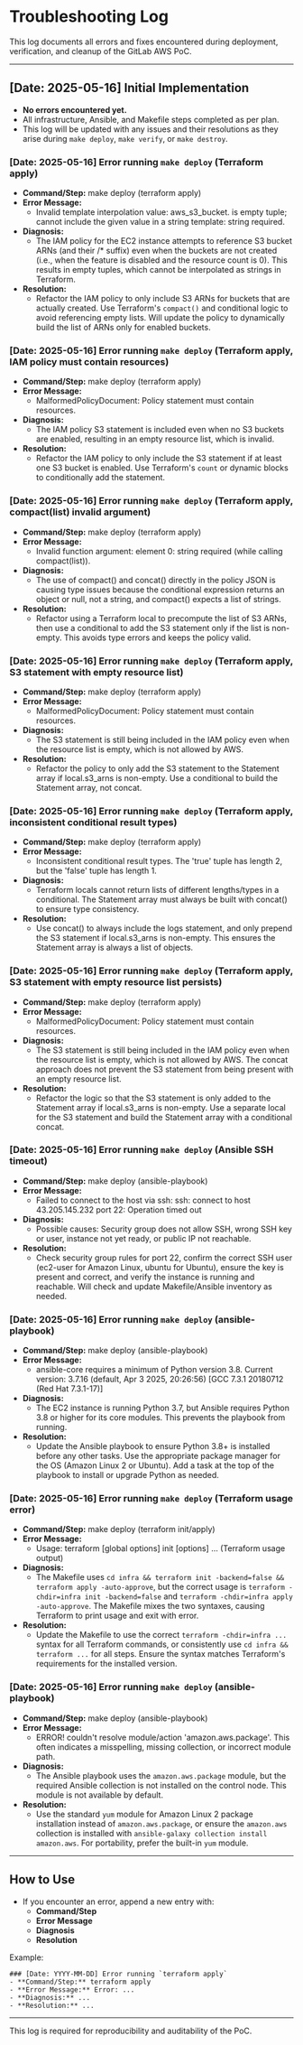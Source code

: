# Troubleshooting Log

This log documents all errors and fixes encountered during deployment, verification, and cleanup of the GitLab AWS PoC.

---

## [Date: 2025-05-16] Initial Implementation

- **No errors encountered yet.**
- All infrastructure, Ansible, and Makefile steps completed as per plan.
- This log will be updated with any issues and their resolutions as they arise during `make deploy`, `make verify`, or `make destroy`.

### [Date: 2025-05-16] Error running `make deploy` (Terraform apply)
- **Command/Step:** make deploy (terraform apply)
- **Error Message:**
  - Invalid template interpolation value: aws_s3_bucket.<bucket> is empty tuple; cannot include the given value in a string template: string required.
- **Diagnosis:**
  - The IAM policy for the EC2 instance attempts to reference S3 bucket ARNs (and their /* suffix) even when the buckets are not created (i.e., when the feature is disabled and the resource count is 0). This results in empty tuples, which cannot be interpolated as strings in Terraform.
- **Resolution:**
  - Refactor the IAM policy to only include S3 ARNs for buckets that are actually created. Use Terraform's `compact()` and conditional logic to avoid referencing empty lists. Will update the policy to dynamically build the list of ARNs only for enabled buckets.

### [Date: 2025-05-16] Error running `make deploy` (Terraform apply, IAM policy must contain resources)
- **Command/Step:** make deploy (terraform apply)
- **Error Message:**
  - MalformedPolicyDocument: Policy statement must contain resources.
- **Diagnosis:**
  - The IAM policy S3 statement is included even when no S3 buckets are enabled, resulting in an empty resource list, which is invalid.
- **Resolution:**
  - Refactor the IAM policy to only include the S3 statement if at least one S3 bucket is enabled. Use Terraform's `count` or dynamic blocks to conditionally add the statement.

### [Date: 2025-05-16] Error running `make deploy` (Terraform apply, compact(list) invalid argument)
- **Command/Step:** make deploy (terraform apply)
- **Error Message:**
  - Invalid function argument: element 0: string required (while calling compact(list)).
- **Diagnosis:**
  - The use of compact() and concat() directly in the policy JSON is causing type issues because the conditional expression returns an object or null, not a string, and compact() expects a list of strings.
- **Resolution:**
  - Refactor using a Terraform local to precompute the list of S3 ARNs, then use a conditional to add the S3 statement only if the list is non-empty. This avoids type errors and keeps the policy valid.

### [Date: 2025-05-16] Error running `make deploy` (Terraform apply, S3 statement with empty resource list)
- **Command/Step:** make deploy (terraform apply)
- **Error Message:**
  - MalformedPolicyDocument: Policy statement must contain resources.
- **Diagnosis:**
  - The S3 statement is still being included in the IAM policy even when the resource list is empty, which is not allowed by AWS.
- **Resolution:**
  - Refactor the policy to only add the S3 statement to the Statement array if local.s3_arns is non-empty. Use a conditional to build the Statement array, not concat.

### [Date: 2025-05-16] Error running `make deploy` (Terraform apply, inconsistent conditional result types)
- **Command/Step:** make deploy (terraform apply)
- **Error Message:**
  - Inconsistent conditional result types. The 'true' tuple has length 2, but the 'false' tuple has length 1.
- **Diagnosis:**
  - Terraform locals cannot return lists of different lengths/types in a conditional. The Statement array must always be built with concat() to ensure type consistency.
- **Resolution:**
  - Use concat() to always include the logs statement, and only prepend the S3 statement if local.s3_arns is non-empty. This ensures the Statement array is always a list of objects.

### [Date: 2025-05-16] Error running `make deploy` (Terraform apply, S3 statement with empty resource list persists)
- **Command/Step:** make deploy (terraform apply)
- **Error Message:**
  - MalformedPolicyDocument: Policy statement must contain resources.
- **Diagnosis:**
  - The S3 statement is still being included in the IAM policy even when the resource list is empty, which is not allowed by AWS. The concat approach does not prevent the S3 statement from being present with an empty resource list.
- **Resolution:**
  - Refactor the logic so that the S3 statement is only added to the Statement array if local.s3_arns is non-empty. Use a separate local for the S3 statement and build the Statement array with a conditional concat.

### [Date: 2025-05-16] Error running `make deploy` (Ansible SSH timeout)
- **Command/Step:** make deploy (ansible-playbook)
- **Error Message:**
  - Failed to connect to the host via ssh: ssh: connect to host 43.205.145.232 port 22: Operation timed out
- **Diagnosis:**
  - Possible causes: Security group does not allow SSH, wrong SSH key or user, instance not yet ready, or public IP not reachable.
- **Resolution:**
  - Check security group rules for port 22, confirm the correct SSH user (ec2-user for Amazon Linux, ubuntu for Ubuntu), ensure the key is present and correct, and verify the instance is running and reachable. Will check and update Makefile/Ansible inventory as needed.

### [Date: 2025-05-16] Error running `make deploy` (ansible-playbook)
- **Command/Step:** make deploy (ansible-playbook)
- **Error Message:**
  - ansible-core requires a minimum of Python version 3.8. Current version: 3.7.16 (default, Apr  3 2025, 20:26:56) [GCC 7.3.1 20180712 (Red Hat 7.3.1-17)]
- **Diagnosis:**
  - The EC2 instance is running Python 3.7, but Ansible requires Python 3.8 or higher for its core modules. This prevents the playbook from running.
- **Resolution:**
  - Update the Ansible playbook to ensure Python 3.8+ is installed before any other tasks. Use the appropriate package manager for the OS (Amazon Linux 2 or Ubuntu). Add a task at the top of the playbook to install or upgrade Python as needed.

### [Date: 2025-05-16] Error running `make deploy` (Terraform usage error)
- **Command/Step:** make deploy (terraform init/apply)
- **Error Message:**
  - Usage: terraform [global options] init [options] ... (Terraform usage output)
- **Diagnosis:**
  - The Makefile uses `cd infra && terraform init -backend=false && terraform apply -auto-approve`, but the correct usage is `terraform -chdir=infra init -backend=false` and `terraform -chdir=infra apply -auto-approve`. The Makefile mixes the two syntaxes, causing Terraform to print usage and exit with error.
- **Resolution:**
  - Update the Makefile to use the correct `terraform -chdir=infra ...` syntax for all Terraform commands, or consistently use `cd infra && terraform ...` for all steps. Ensure the syntax matches Terraform's requirements for the installed version.

### [Date: 2025-05-16] Error running `make deploy` (ansible-playbook)
- **Command/Step:** make deploy (ansible-playbook)
- **Error Message:**
  - ERROR! couldn't resolve module/action 'amazon.aws.package'. This often indicates a misspelling, missing collection, or incorrect module path.
- **Diagnosis:**
  - The Ansible playbook uses the `amazon.aws.package` module, but the required Ansible collection is not installed on the control node. This module is not available by default.
- **Resolution:**
  - Use the standard `yum` module for Amazon Linux 2 package installation instead of `amazon.aws.package`, or ensure the `amazon.aws` collection is installed with `ansible-galaxy collection install amazon.aws`. For portability, prefer the built-in `yum` module.

---

## How to Use
- If you encounter an error, append a new entry with:
  - **Command/Step**
  - **Error Message**
  - **Diagnosis**
  - **Resolution**

Example:

```
### [Date: YYYY-MM-DD] Error running `terraform apply`
- **Command/Step:** terraform apply
- **Error Message:** Error: ...
- **Diagnosis:** ...
- **Resolution:** ...
```

---

This log is required for reproducibility and auditability of the PoC.
